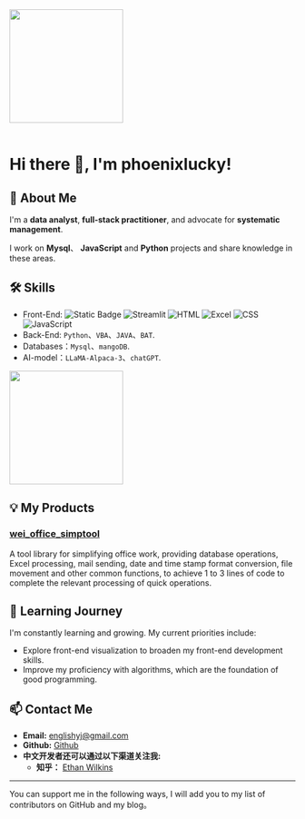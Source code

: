 <div style="overflow:hidden" class="phoenixlucky">

<a href="https://github.com/phoenixlucky/phoenixlucky" style="max-width:50%;" >
  <img height="200" align="center" src="https://github-readme-stats.vercel.app/api?username=phoenixlucky&count_private=true&theme=radical" />
</a>


</div>

<br/>

# Hi there 👋, I'm phoenixlucky!

## 🚀 About Me
I'm a **data analyst**, **full-stack practitioner**, and advocate for **systematic management**.

I work on **Mysql**、 **JavaScript** and **Python** projects and share knowledge in these areas.

## 🛠 Skills
- Front-End: ![Static Badge](https://img.shields.io/badge/-Next.js-E34F26?style=flat&logo=Next.js&logoColor=white) ![Streamlit](https://img.shields.io/badge/-streamlit-EE822F?style=flat&logo=streamlit&logoColor=white) ![HTML](https://img.shields.io/badge/-HTML-E34F26?style=flat&logo=html5&logoColor=white) ![Excel](https://img.shields.io/badge/-Excel-75BD42?style=flat&logo=excel&logoColor=white) ![CSS](https://img.shields.io/badge/-CSS-E54C5E?style=flat&logo=CSS&logoColor=white) ![JavaScript](https://img.shields.io/badge/-JavaScript-248E87?style=flat&logo=JavaScript&logoColor=white)
- Back-End: `Python`、`VBA`、`JAVA`、`BAT`.
- Databases：`Mysql`、`mangoDB`.
- AI-model：`LLaMA-Alpaca-3`、`chatGPT`.

<a href="https://github.com/phoenixlucky/phoenixlucky" style="max-width:50%;" >
  <img height="200" align="center" src="https://github-readme-stats-one-mu-82.vercel.app/api/top-langs/?username=phoenixlucky&layout=compact&langs_count=8">
</a>

## 💡 My Products
### [wei_office_simptool](https://github.com/phoenixlucky/wei_office_simptool)
A tool library for simplifying office work, providing database operations, Excel processing, mail sending, date and time stamp format conversion, file movement and other common functions, to achieve 1 to 3 lines of code to complete the relevant processing of quick operations.

## 🌱 Learning Journey
I'm constantly learning and growing. My current priorities include:
- Explore front-end visualization to broaden my front-end development skills.
- Improve my proficiency with algorithms, which are the foundation of good programming.

## 📫 Contact Me
- **Email:** [englishyj@gmail.com](englishyj@gmail.com)
- **Github:** [Github](https://github.com/phoenixlucky)  
- **中文开发者还可以通过以下渠道关注我:**
  - **知乎：** [Ethan Wilkins](https://www.zhihu.com/people/wei-jia-6)

---

You can support me in the following ways, I will add you to my list of contributors on GitHub and my blog。
